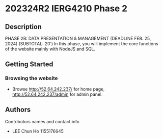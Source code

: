 # 202324R2 IERG4210 Phase 2

## Description

PHASE 2B: DATA PRESENTATION & MANAGEMENT (DEADLINE FEB. 25, 2024) (SUBTOTAL: 20')
In this phase, you will implement the core functions of the website mainly with NodeJS and SQL.

## Getting Started

### Browsing the website

* Browse http://52.64.242.237/ for home page, http://52.64.242.237/admin for admin panel.

## Authors

Contributors names and contact info

* LEE Chun Ho 1155176645
